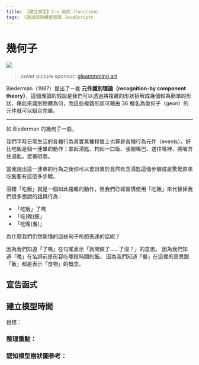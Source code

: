 ```yaml
---
title: 【建立模型】2-x 函式（function）
tags: 《透過認知模型認識 JavaScript》
---
```


# 幾何子

![](https://i.imgur.com/pN7BSrQ.jpg)
> cover picture sponsor: [gleammming.art](https://www.instagram.com/gleammming.art/?hl=zh-tw)

Biederman（1987）提出了一套 **元件識別理論（recognition-by component theory）**，這個理論的假設是我們可以透過將複雜的形狀拆解成幾個較為簡單的形狀，藉此來識別物體為何，而這些複雜形狀可藉由 36 種名為幾何子（geon）的元件就可以組合完畢。

---

如 Biederman 的幾何子一般，

<!-- 將複雜的邏輯拆解成簡單的事件  -->

我們平時日常生活的各種行為其實某種程度上也算是各種行為元件（events），好比吃飯是個一連串的動作：拿起湯匙、杓起一口飯、張開嘴巴、送往嘴裡、將嘴含住湯匙，接著咀嚼。

當我說出這一連串的行為之後你可以會訝異於竟然有含湯匙這個步驟或是驚覺原來吃飯要有這麼多步驟。

沒錯「吃飯」就是一個如此複雜的動作，但我們已經習慣使用「吃飯」來代替掉我們很多想說的話與行為：

- 「吃飯」了嗎
- 「吃(晚)飯」
- 「吃晚(餐)」

為什麼我們仍然能懂的這些句子所想表達的話呢？

因為我們知道「了嗎」在句尾表示「詢問做了……了沒？」的意思。
因為我們知道「晚」在名詞前是形容吃哪段時間的飯。
因為我們知道「餐」在這裡的意思跟「飯」都是表示「食物」的概念。

<!-- 講一下函式也能這麼做 -->

## 宣告函式




## 建立模型時間
目標：

### 整理重點：



### 認知模型樹狀圖參考：
